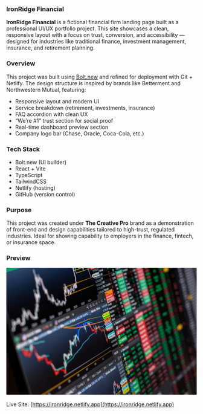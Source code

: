 ### IronRidge Financial

**IronRidge Financial** is a fictional financial firm landing page built as a professional UI/UX portfolio project. This site showcases a clean, responsive layout with a focus on trust, conversion, and accessibility — designed for industries like traditional finance, investment management, insurance, and retirement planning.

### Overview

This project was built using [Bolt.new](https://bolt.new/) and refined for deployment with Git + Netlify. The design structure is inspired by brands like Betterment and Northwestern Mutual, featuring:

- Responsive layout and modern UI
- Service breakdown (retirement, investments, insurance)
- FAQ accordion with clean UX
- “We’re #1” trust section for social proof
- Real-time dashboard preview section
- Company logo bar (Chase, Oracle, Coca-Cola, etc.)

### Tech Stack

- Bolt.new (UI builder)
- React + Vite
- TypeScript
- TailwindCSS
- Netlify (hosting)
- GitHub (version control)

### Purpose

This project was created under **The Creative Pro** brand as a demonstration of front-end and design capabilities tailored to high-trust, regulated industries. Ideal for showing capability to employers in the finance, fintech, or insurance space.

### Preview

![IronRidge Financial](./public/images/pexels-romulo-queiroz-2079642-11798250.jpg)

Live Site: [https://ironridge.netlify.app](https://ironridge.netlify.app)
